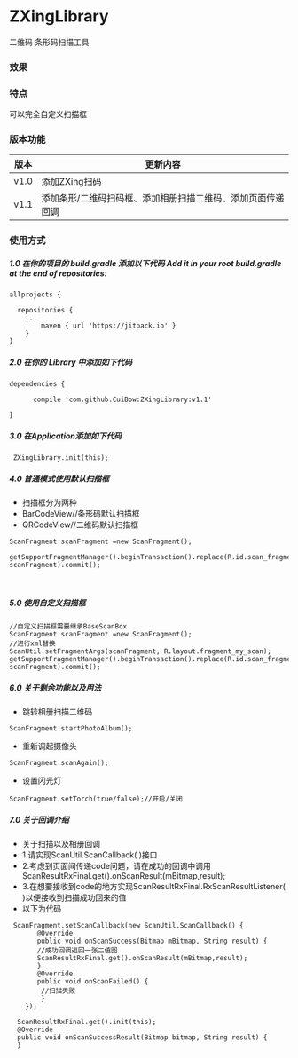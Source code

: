 # ZXingLibrary
二维码 条形码扫描工具
### 效果

### 特点 
可以完全自定义扫描框
### 版本功能

版本 | 更新内容
--------- | -------------
v1.0 | 添加ZXing扫码
v1.1 | 添加条形/二维码扫码框、添加相册扫描二维码、添加页面传递回调


### 使用方式
    
##### 1.0 在你的项目的 build.gradle 添加以下代码 Add it in your root build.gradle at the end of repositories:
```
allprojects {

  repositories {
  	...
	  	maven { url 'https://jitpack.io' }
    }
} 
```

 
##### 2.0 在你的 Library 中添加如下代码

``` 
dependencies { 

	  compile 'com.github.CuiBow:ZXingLibrary:v1.1'
     
} 
```
##### 3.0 在Application添加如下代码
``` 
 ZXingLibrary.init(this);
``` 
##### 4.0 普通模式使用默认扫描框 
* 扫描框分为两种
* BarCodeView//条形码默认扫描框
* QRCodeView//二维码默认扫描框

``` 
ScanFragment scanFragment =new ScanFragment();

getSupportFragmentManager().beginTransaction().replace(R.id.scan_fragment, scanFragment).commit();   
```
   
##### 5.0 使用自定义扫描框
```     
//自定义扫描框需要继承BaseScanBox
ScanFragment scanFragment =new ScanFragment();
//进行xml替换
ScanUtil.setFragmentArgs(scanFragment, R.layout.fragment_my_scan);
getSupportFragmentManager().beginTransaction().replace(R.id.scan_fragment, scanFragment).commit();   
```
##### 6.0 关于剩余功能以及用法
* 跳转相册扫描二维码

```          
ScanFragment.startPhotoAlbum();
```
* 重新调起摄像头

``` 
ScanFragment.scanAgain();
```
* 设置闪光灯

``` 
ScanFragment.setTorch(true/false);//开启/关闭
```
##### 7.0 关于回调介绍
* 关于扫描以及相册回调
* 1.请实现ScanUtil.ScanCallback( )接口
* 2.考虑到页面间传递code问题，请在成功的回调中调用 ScanResultRxFinal.get().onScanResult(mBitmap,result);
* 3.在想要接收到code的地方实现ScanResultRxFinal.RxScanResultListener( )以便接收到扫描成功回来的值
* 以下为代码

```
 ScanFragment.setScanCallback(new ScanUtil.ScanCallback() {
       @Override
       public void onScanSuccess(Bitmap mBitmap, String result) {
       //成功回调返回一张二值图
       ScanResultRxFinal.get().onScanResult(mBitmap,result);
       }
       @Override
       public void onScanFailed() {
        //扫描失败
        }
    });
```
```
  ScanResultRxFinal.get().init(this);
  @Override
  public void onScanSuccessResult(Bitmap bitmap, String result) {
  }
```



            
    





